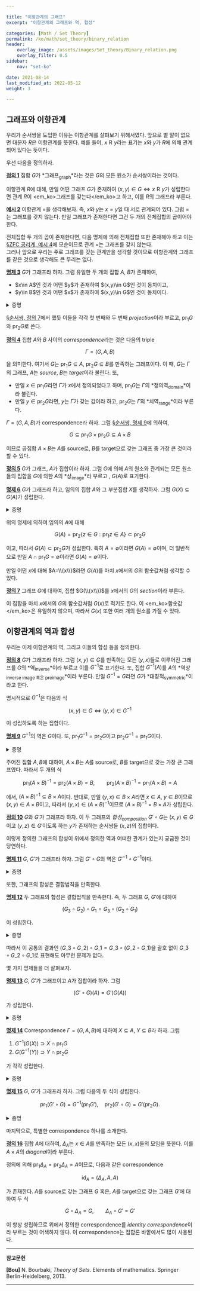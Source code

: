 ```yaml
---

title: "이항관계의 그래프"
excerpt: "이항관계의 그래프와 역, 합성"

categories: [Math / Set Theory]
permalink: /ko/math/set_theory/binary_relation
header:
    overlay_image: /assets/images/Set_theory/Binary_relation.png
    overlay_filter: 0.5
sidebar: 
    nav: "set-ko"

date: 2021-08-14
last_modified_at: 2022-05-12
weight: 3

---
```

## 그래프와 이항관계

우리가 순서쌍을 도입한 이유는 이항관계를 살펴보기 위해서였다. 앞으로 별 말이 없으면 대문자 $R$은 이항관계를 뜻한다. 예를 들어, $x\mathrel{R}y$라는 표기는 $x$와 $y$가 $R$에 의해 관계되어 있다는 뜻이다. 

우선 다음을 정의하자.

<div class="definition" markdown="1">

<ins id="df1">**정의 1**</ins> 집합 $G$가 *그래프<sub>graph</sub>*라는 것은 $G$의 모든 원소가 순서쌍이라는 것이다.

</div>

이항관계 $R$에 대해, 만일 어떤 그래프 $G$가 존재하여 $(x,y)\in G\iff x\mathrel{R}y$가 성립한다면 관계 $R$이 <em_ko>그래프를 갖는다</em_ko>고 하고, 이를 $R$의 그래프라 부른다. 

<div class="example" markdown="1">

<ins id="ex2">**예시 2**</ins> 이항관계 $=$을 생각해보자. 즉, $x$와 $y$는 $x=y$일 때 서로 관계되어 있다. 그럼 $=$는 그래프를 갖지 않는다. 만일 그래프가 존재한다면 그건 두 개의 전체집합의 곱이어야 한다.

</div>

전체집합 두 개의 곱이 존재한다면, 다음 명제에 의해 전체집합 또한 존재해야 하고 이는 [§ZFC 공리계, 예시 4](/ko/math/set_theory/zfc_axioms#ex4)에 모순이므로 관계 $=$는 그래프를 갖지 않는다.  
그러나 앞으로 우리는 주로 그래프를 갖는 관계만을 생각할 것이므로 이항관계와 그래프를 같은 것으로 생각해도 큰 무리는 없다.

<div class="proposition" markdown="1">

<ins id="pp3">**명제 3**</ins> $G$가 그래프라 하자. 그럼 유일한 두 개의 집합 $A$, $B$가 존재하여,  

<ul>
<li> <phrase>$x\in A$인 것</phrase>과 <phrase>어떤 $y$가 존재하여 $(x,y)\in G$인 것</phrase>이 동치이고,</li>
<li> <phrase>$y\in B$인 것</phrase>과 <phrase>어떤 $x$가 존재하여 $(x,y)\in G$인 것</phrase>이 동치이다.</li>
</ul>

</div>
<details class="proof" markdown="1">
<summary>증명</summary>

$G$가 그래프라 하고, 집합 $\bigcup(\bigcup G)$를 생각하자. 약간의 계산을 해 보면, 만일 $(x,y)\in G$라면 $x,y\in\bigcup(\bigcup G))$임을 알 수 있다. 따라서 성질 $P$를

> $P(t)$: 어떠한 $s$가 존재하여 $(s,t)\in G$이다.

로 정의하면, 다음의 집합

$$A=\left\{x:\left(x\in\bigcup\left(\bigcup G\right)\right)\wedge P(x)\right\}$$

를 얻는다. 따라서 첫 번째 문장이 성립하며, 이와 유사하게 성질 $Q$를

> $Q(s)$: 어떠한 $t$가 존재하여 $(s,t)\in G$이다.

로 정의하면 집합 $B$를 얻는다.

</details>

[§순서쌍, 정의 7](/ko/math/set_theory/ordered_pair#df7)에서 했듯 이들을 각각 첫 번째와 두 번째 *projection*이라 부르고, $\operatorname{pr}_1G$와 $\operatorname{pr}_2G$로 쓴다.

<div class="definition" markdown="1">

<ins id="df4">**정의 4**</ins> 집합 $A$와 $B$ 사이의 *correspondence*라는 것은 다음의 triple

$$\Gamma=(G, A, B)$$

을 의미한다. 여기서 $G$는 $\operatorname{pr}_1 G\subseteq A$, $\operatorname{pr}_2 G\subseteq B$를 만족하는 그래프이다. 이 때, $G$는 $\Gamma$의 그래프, $A$는 *source*, $B$는 *target*이라 불린다. 또,

- 만일 $x\in \operatorname{pr}_1G$라면 $\Gamma$가 $x$에서 정의되었다고 하며, $\operatorname{pr}_1G$는 $\Gamma$의 *정의역<sub>domain</sub>*이라 불린다. 
- 만일 $y\in \operatorname{pr}_2G$라면, $y$는 $\Gamma$가 갖는 값이라 하고, $\operatorname{pr}_2G$는 $\Gamma$의 *치역<sub>range</sub>*이라 부른다.
 
</div>

$\Gamma=(G,A,B)$가 correspondence라 하자. 그럼 [§순서쌍, 명제 9](/ko/math/set_theory/ordered_pair#pp9)에 의하여,

$$G\subseteq \operatorname{pr}_1 G\times\operatorname{pr}_2G\subseteq A\times B$$

이므로 곱집합 $A\times B$는 $A$를 source로, $B$를 target으로 갖는 그래프 중 가장 큰 것이라 할 수 있다.

<div class="definition" markdown="1">

<ins id="df5">**정의 5**</ins> $G$가 그래프, $A$가 집합이라 하자. 그럼 <phrase>$G$에 의해 $A$의 원소와 관계되는 모든 원소들의 집합</phrase>을 $G$에 의한 $A$의 *상<sub>image</sub>*라 부르고 , $G(A)$로 표기한다.

</div>

<div class="proposition" markdown="1">

<ins id="pp6">**명제 6**</ins> $G$가 그래프라 하고, 임의의 집합 $A$와 그 부분집합 $X$를 생각하자. 그럼 $G(X)\subseteq G(A)$가 성립한다.

</div>

<details class="proof" markdown="1">
<summary>증명</summary>

$y\in G(X)$라 하자. 그럼 어떤 $x\in X$가 존재하여 $(x,y)\in G(X)$이다. 이제 $X\subseteq A$로부터 $x\in A$이므로, $y\in G(A)$이다.

</details>

위의 명제에 의하여 임의의 $A$에 대해 

$$G(A)=\operatorname{pr}_2\{z\in G:\text{$\operatorname{pr}_1z\in A$}\}\subset\operatorname{pr}_2G$$

이고, 따라서 $G(A)\subset\operatorname{pr}_2G$가 성립한다. 특히 $A=\emptyset$이라면 $G(A)=\emptyset$이며, 더 일반적으로 만일 $A\cap\operatorname{pr}_1G=\emptyset$이라면 $G(A)=\emptyset$이다.

만일 어떤 $x$에 대해 $A=\\{x\\}$라면 $G(A)$를 마치 $x$에서의 $G$의 함숫값처럼 생각할 수 있다. 

<div class="definition" markdown="1">

<ins id="df7">**정의 7**</ins> 그래프 $G$에 대하여, 집합 $G(\\{x\\})$를 $x$에서의 $G$의 *section*이라 부른다.

</div>

이 집합을 마치 $x$에서의 $G$의 함숫값처럼 $G(x)$로 적기도 한다. 이 <em_ko>함숫값</em_ko>은 유일하지 않으며, 따라서 $G(x)$ 또한 여러 개의 원소를 가질 수 있다.

## 이항관계의 역과 합성

우리는 이제 이항관계의 역, 그리고 이들의 합성 등을 정의한다.

<div class="definition" markdown="1">

<ins id="df8">**정의 8**</ins> $G$가 그래프라 하자. 그럼 $(x,y)\in G$를 만족하는 모든 $(y,x)$들로 이루어진 그래프를 $G$의 *역<sub>inverse</sub>*이라 부르고 이를 $G^{-1}$로 표기한다. 또, 집합 $G^{-1}(A)$를 $A$의 *역상<sub>inverse image 혹은 preimage</sub>*이라 부른다. 만일 $G^{-1}=G$라면 $G$가 *대칭적<sub>symmetric</sub>*이라고 한다.

</div>

명시적으로 $G^{-1}$은 다음의 식

$$(x,y)\in G\iff (y,x)\in G^{-1}$$

이 성립하도록 하는 집합이다.

<div class="proposition" markdown="1">

<ins id="pp9">**명제 9**</ins> $G^{-1}$의 역은 $G$이다. 또, $\operatorname{pr}_1G^{-1}=\operatorname{pr}_2G$이고 $\operatorname{pr}_2G^{-1}=\operatorname{pr}_1G$이다.

</div>
<details class="proof" markdown="1">
<summary>증명</summary>

첫 번째 주장은 다음의 식

$$(x,y)\in G\iff (y,x)\in G^{-1}\iff (x,y)\in (G^{-1})^{-1}$$ 

에 의해 자명하다. 

둘째 주장을 보자. 만일 $x\in\operatorname{pr}_1G^{-1}$라면, 어떠한 $y$가 존재하여 $(x,y)\in G^{-1}$이다. 이제 $(y,x)\in G$이므로 $x\in\operatorname{pr}_2G$가 성립한다. 이 논증을 뒤집으면 $\operatorname{pr}_2G\subset\operatorname{pr}_1G^{-1}$임을 증명할 수 있다.

아직 보이지 않은 $\operatorname{pr}_2G^{-1}=\operatorname{pr}_1G$의 경우, 방금 주장의 $G$ 자리에 대신 $G^{-1}$을 넣으면 된다.   

</details>

주어진 집합 $A,B$에 대하여, $A\times B$는 $A$를 source로, $B$를 target으로 갖는 가장 큰 그래프였다. 따라서 두 개의 식

$$\operatorname{pr}_1(A\times B)^{-1}=\operatorname{pr}_2(A\times B)=B,\qquad \operatorname{pr}_2(A\times B)^{-1}=\operatorname{pr}_1(A\times B)=A$$

에서, $(A\times B)^{-1}\subseteq B\times A$이다. 반대로, 만일 $(y,x)\in B\times A$라면 $x\in A$, $y\in B$이므로 $(x,y)\in A\times B$이고, 따라서 $(y,x)\in (A\times B)^{-1}$이므로 $(A\times B)^{-1}=B\times A$가 성립한다.

<div class="definition" markdown="1">

<ins id="df10">**정의 10**</ins> $G$와 $G'$가 그래프라 하자. 이 두 그래프의 *합성<sub>composition</sub>* $G'\circ G$는 $(x,y)\in G$이고 $(y,z)\in G'$이도록 하는 $y$가 존재하는 순서쌍들 $(x,z)$의 집합이다.

</div>

이렇게 정의한 그래프의 합성이 위에서 정의한 역과 어떠한 관계가 있는지 궁금한 것이 당연하다.

<div class="proposition" markdown="1">

<ins id="pp11">**명제 11**</ins> $G$, $G'$가 그래프라 하자. 그럼 $G'\circ G$의 역은 $G'^{-1}\circ G^{-1}$이다.

</div>
<details class="proof" markdown="1">
<summary>증명</summary>

$(z,x)\in (G'\circ G)^{-1}$인 것은 $(x,z)\in G'\circ G$인 것과 동치이다. 그리고 이는 다시 <phrase>어떠한 $y$가 존재하여 $(x,y)\in G$이고 $(y,z)\in G'$인 것</phrase>과 동치이다. 이 조건을 만족하는 $y$는 <phrase>$(y,x)\in G^{-1}$이고 $(z,y)\in G'^{-1}$</phrase> 또한 만족하므로, 합성의 정의에 의해 $(z,x)\in G'^{-1}\circ G^{-1}$이 성립한다. 반대방향도 동일하게 보일 수 있다.

</details>

또한, 그래프의 합성은 결합법칙을 만족한다.

<div class="proposition" markdown="1">

<ins id="pp12">**명제 12**</ins> 두 그래프의 합성은 결합법칙을 만족한다. 즉, 두 그래프 $G$, $G'$에 대하여 

$$(G_3\circ G_2)\circ G_1=G_3\circ(G_2\circ G_1)$$

이 성립한다.

</div>
<details class="proof" markdown="1">
<summary>증명</summary>

임의의 $(x,w)$가 $(G\_3\circ G\_2)\circ G\_1$의 원소인 것과 $G\_3\circ(G\_2\circ G\_1)$의 원소임이 동치임을 보이면 충분하다.  

우선 $(x,w)\in (G\_3\circ G\_2)\circ G\_1$은 <phrase>어떠한 $y$가 존재하여 $(x,y)\in G_1$이고 $(y,w)\in G_3\circ G_2$</phrase>와 동치이다. 그런데 뒤의 조건은 다시 <phrase>어떠한 $z$가 존재하여 $(y,z)\in G_2$이고 $(z,w)\in G_3$</phrase>과 동치이므로, 이 조건은 <phrase>$(x,z)\in G_2\circ G_1$이고 $(z,w)\in G_3$</phrase>과 동치이다. 따라서 이는 <phrase>$(x,w)\in G_3\circ(G_2\circ G_1)$</phrase>과 동치이다.

</details>

따라서 이 공통의 결과인 $(G\_3\circ G\_2)\circ G\_1=G\_3\circ(G\_2\circ G\_1)$을 괄호 없이 $G\_3\circ G\_2\circ G\_1$로 표현해도 아무런 문제가 없다. 

몇 가지 명제들을 더 살펴보자.

<div class="proposition" markdown="1">

<ins id="pp13">**명제 13**</ins> $G$, $G'$가 그래프이고 $A$가 집합이라 하자. 그럼

$$(G'\circ G)(A)=G'(G(A))$$

가 성립한다.

</div>
<details class="proof" markdown="1">
<summary>증명</summary>

앞선 명제와 같이 진행한다. 

어떠한 $z$에 대하여 $z\in (G'\circ G)(A)$인 것은 <phrase>어떠한 $x\in X$가 존재하여 $(x,z)\in G'\circ G$인 것</phrase>과 동치이다. 그런데 이는 다시 <phrase>어떠한 $y$가 존재하여 $(x,y)\in G$이고 $(y,z)\in G'$인 것</phrase>과 동치이다. $y\in G(A)$이므로, $z\in G'(G(A))$이다. 이 논리를 거꾸로 뒤집으면 반대방향의 증명이 된다.

</details>

<div class="proposition" markdown="1">

<ins id="pp14">**명제 14**</ins> Correspondence $\Gamma=(G,A,B)$에 대하여 $X\subseteq A$, $Y\subseteq B$라 하자. 그럼 

1. $G^{-1}(G(X))\supset X\cap\operatorname{pr}_1G$  
2. $G(G^{-1}(Y))\supset Y\cap\operatorname{pr}_2G$  

가 각각 성립한다.

</div>
<details class="proof" markdown="1">
<summary>증명</summary>

본격적으로 증명을 시작하기 전에, 위의 두 식은 <em_ko>모든</em_ko> $G$에 대해 성립해야 하므로, $G$ 자리에 $G^{-1}$을 집어넣어도 성립해야 한다. 따라서, 1만 보이면 2는 [명제 9](#pp9)에 의해 자명하다.  

이제 $x\in X\cap\operatorname{pr}\_1G$라 하자. 그럼 $x\in\operatorname{pr}\_1G$에서, 어떠한 $y$가 존재하여 $(x,y)\in G$이고, $x\in X$이므로 이 $y$는 $y\in G(X)$를 만족한다. 이제 $(y,x)\in G^{-1}$이므로, $x\in G^{-1}(G(X))$이다.

</details>

<div class="proposition" markdown="1">

<ins id="pp15">**명제 15**</ins> $G$, $G'$가 그래프라 하자. 그럼 다음의 두 식이 성립한다.

$$ \operatorname{pr}_1(G'\circ G)=G^{-1}(\operatorname{pr}_1G'),\quad \operatorname{pr}_2(G'\circ G)=G'(\operatorname{pr}_2G).$$

</div>
<details class="proof" markdown="1">
<summary>증명</summary>

다음 implication들의 chain

$$\begin{aligned}
        x\in\operatorname{pr}_1(G'\circ G)&\iff \exists z\big((x,z)\in G'\circ G\big)\\
        &\iff\exists y,z\big(((x,y)\in G)\wedge((y,z)\in G')\big)\\
        &\iff\exists y\big(((x,y)\in G)\wedge(y\in\operatorname{pr}_1G')\big)\\
        &\iff x\in G^{-1}(\operatorname{pr}_1 G').
\end{aligned}$$

에 의해 자명하다. 두 번째 식도 마찬가지로 보일 수 있다.

</details>

마지막으로, 특별한 correspondence 하나를 소개한다. 

<div class="definition" markdown="1">

<ins id="df16">**정의 16**</ins> 집합 $A$에 대하여, $\Delta_A$는 $x\in A$를 만족하는 모든 $(x,x)$들의 모임을 뜻한다. 이를 $A\times A$의 *diagonal*이라 부른다.

</div>

정의에 의해 $\operatorname{pr}_1\Delta_A=\operatorname{pr}_2\Delta_A=A$이므로, 다음과 같은 correspondence

$$\operatorname{id}_A=\left(\Delta_A,A,A\right)$$

가 존재한다. $A$를 source로 갖는 그래프 $G$ 혹은, $A$를 target으로 갖는 그래프 $G'$에 대하여 두 식

$$G\circ\Delta_A=G,\qquad \Delta_A\circ G'=G'$$

이 항상 성립하므로 위에서 정의한 correspondence를 *identity correspondence*이라 부르는 것이 어색하지 않다. 이 correspondence는 집합론 바깥에서도 많이 사용된다.

---
**참고문헌**

**[Bou]** N. Bourbaki, *Theory of Sets*. Elements of mathematics. Springer Berlin-Heidelberg, 2013.

---

